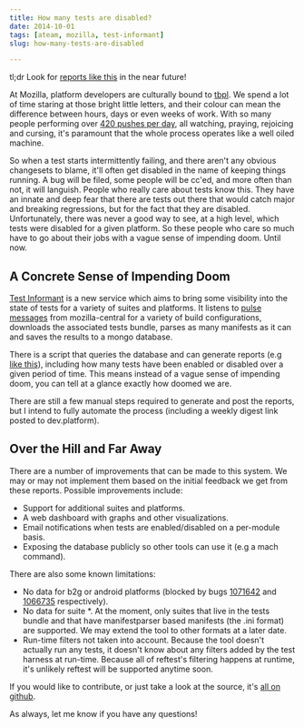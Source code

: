 ```yaml
---
title: How many tests are disabled?
date: 2014-10-01
tags: [ateam, mozilla, test-informant]
slug: how-many-tests-are-disabled

---
```


tl;dr Look for [reports like this][0] in the near future!

At Mozilla, platform developers are culturally bound to [tbpl][1]. We spend a lot of time staring at
those bright little letters, and their colour can mean the difference between hours, days or even
weeks of work. With so many people performing over [420 pushes per day][2], all watching,
praying, rejoicing and cursing, it's paramount that the whole process operates like a well oiled
machine.

<!--more-->

So when a test starts intermittently failing, and there aren't any obvious changesets to blame,
it'll often get disabled in the name of keeping things running. A bug will be filed, some people
will be cc'ed, and more often than not, it will languish. People who really care about tests know
this. They have an innate and deep fear that there are tests out there that would catch major and
breaking regressions, but for the fact that they are disabled. Unfortunately, there was never a good
way to see, at a high level, which tests were disabled for a given platform. So these people who
care so much have to go about their jobs with a vague sense of impending doom. Until now.

A Concrete Sense of Impending Doom
----------------------------------

[Test Informant][3] is a new service which aims to bring some visibility into the state of tests for
a variety of suites and platforms. It listens to [pulse messages][4] from mozilla-central for a
variety of build configurations, downloads the associated tests bundle, parses as many manifests as
it can and saves the results to a mongo database.

There is a script that queries the database and can generate reports (e.g [like this][0]), including
how many tests have been enabled or disabled over a given period of time. This means instead of a
vague sense of impending doom, you can tell at a glance exactly how doomed we are.

There are still a few manual steps required to generate and post the reports, but I intend to fully
automate the process (including a weekly digest link posted to dev.platform).

Over the Hill and Far Away
--------------------------

There are a number of improvements that can be made to this system. We may or may not implement them
based on the initial feedback we get from these reports. Possible improvements include:

* Support for additional suites and platforms.
* A web dashboard with graphs and other visualizations.
* Email notifications when tests are enabled/disabled on a per-module basis.
* Exposing the database publicly so other tools can use it (e.g a mach command).

There are also some known limitations:

* No data for b2g or android platforms (blocked by bugs [1071642][5] and [1066735][6] respectively).
* No data for suite \*. At the moment, only suites that live in the tests bundle and that have
    manifestparser based manifests (the .ini format) are supported. We may extend the tool to other
    formats at a later date.
* Run-time filters not taken into account. Because the tool doesn't actually run any tests, it doesn't
    know about any filters added by the test harness at run-time. Because all of reftest's filtering
    happens at runtime, it's unlikely reftest will be supported anytime soon.

If you would like to contribute, or just take a look at the source, it's [all on github][7]. 

As always, let me know if you have any questions!

[0]: http://people.mozilla.org/~ahalberstadt/informant-reports/daily/2014-09-29.informant-report.html 
[1]: http://tbpl.mozilla.org
[2]: http://relengofthenerds.blogspot.ca/2014/09/mozilla-pushes-august-2014.html
[3]: https://wiki.mozilla.org/Auto-tools/Projects/Test-Informant
[4]: https://wiki.mozilla.org/Auto-tools/Projects/Pulse
[5]: https://bugzilla.mozilla.org/show_bug.cgi?id=1071642
[6]: https://bugzilla.mozilla.org/show_bug.cgi?id=1066735
[7]: https://github.com/ahal/test-informant
